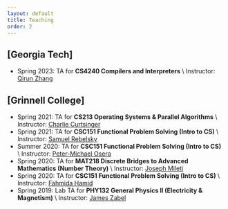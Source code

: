 ```yaml
---
layout: default
title: Teaching
order: 2
---
```


## [Georgia Tech]
+ Spring 2023: TA for **CS4240 Compilers and Interpreters** \\
Instructor: [Qirun Zhang](https://helloqirun.github.io/)

## [Grinnell College]
+ Spring 2021: TA for **CS213 Operating Systems & Parallel Algorithms** \\
Instructor: [Charlie Curtsinger](https://curtsinger.cs.grinnell.edu/)
+ Spring 2021: TA for **CSC151 Functional Problem Solving (Intro to CS)** \\
Instructor: [Samuel Rebelsky](https://rebelsky.cs.grinnell.edu/)
+ Summer 2020: TA for **CSC151 Functional Problem Solving (Intro to CS)** \\
Instructor: [Peter-Michael Osera](https://osera.cs.grinnell.edu/)
+ Spring 2020: TA for **MAT218 Discrete Bridges to Advanced Mathematics (Number Theory)** \\
Instructor: [Joseph Mileti](https://mileti.math.grinnell.edu/)
+ Spring 2020: TA for **CSC151 Functional Problem Solving (Intro to CS)** \\
Instructor: [Fahmida Hamid](https://www.ncf.edu/directory/fahmida-hamid/)
+ Spring 2019: Lab TA for **PHY132 General Physics II (Electricity & Magnetism)** \\
Instructor: [James Zabel](https://www.grinnell.edu/user/zabeljam)